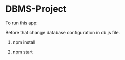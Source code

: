 # DBMS-Project

To run this app:

Before that change database configuration in db.js file.

1. npm install

2. npm start